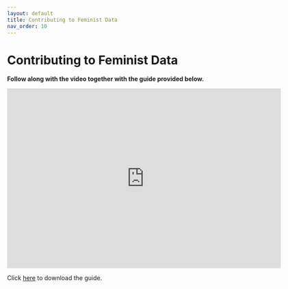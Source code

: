 ```yaml
---
layout: default
title: Contributing to Feminist Data
nav_order: 10
---
```


# Contributing to Feminist Data
**Follow along with the video together with the guide provided below.**

<iframe height="420" width="640" allowfullscreen frameborder=0 src="https://echo360.ca/media/da9d5486-cb97-4d10-9ce0-6f5b4802c36c/public?autoplay=false&automute=false"></iframe>

Click [here](https://github.com/scds/building-feminist-data/raw/main/assets/docs/Sinders_Workshop_Video_8.docx) to download the guide.
